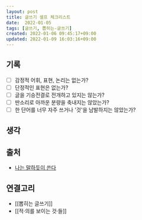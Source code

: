 ```yaml
---
layout: post
title: 글쓰기 셀프 체크리스트
date:  2022-01-05
tags: [글쓰기, 뽑히는-글쓰기]
created: 2022-01-06 09:45:17+09:00
updated: 2022-01-09 16:03:16+09:00
---
```


## 기록

-   [ ] 감정적 어휘, 표현, 논리는 없는가?
-   [ ] 단정적인 표현은 없는가?
-   [ ] 글을 기승전결로 전개하고 있지는 않는가?
-   [ ] 딴소리로 아까운 분량을 축내지는 않았는가?
-   [ ] 한 단어를 너무 자주 쓰거나 '것'을 남발하지는 않았는가?

## 생각


## 출처
- [나는 말하듯이 쓴다](https://book.naver.com/bookdb/book_detail.nhn?bid=16384868)

## 연결고리
- [[뽑히는 글쓰기]]
- [[적·의를 보이는 것·들]]